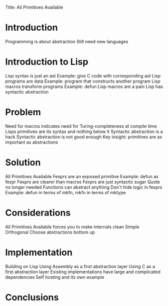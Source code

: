 Title: All Primitives Available

# Introduction
Programming is about abstraction
Still need new languages

# Introduction to Lisp
Lisp syntax is just an ast
Example: give C code with corresponding ast
Lisp programs are data
Example: program that constructs another program
Lisp macros transform programs
Example: defun
Lisp macros are a pain
Lisp has syntactic abstraction

# Problem
Need for macros indicates need for Turing-completeness at compile time
Lisps primitives are its syntax and nothing below it
Syntactic abstraction is a hack
Syntactic abstraction is not good enough
Key insight: primitives are as important as abstractions

# Solution
All Primitives Available
Fexprs are an exposed primitive
Example: defun as fexpr
Fexprs are clearer than macros
Fexprs are just syntactic sugar
Quote no longer needed
Functions can abstract anything
Don't hide logic in fexprs
Example: defun in terms of mkfn, mkfn in terms of mktype

# Considerations
All Primitives Available forces you to make internals clean
Simple
Orthogonal
Choose abstractions bottom up

# Implementation
Building on Lisp
Using Assembly as a first abstraction layer
Using C as a first abstraction layer
Existing implementations have large and complicated dependencies
Self hosting and its own example

# Conclusions

